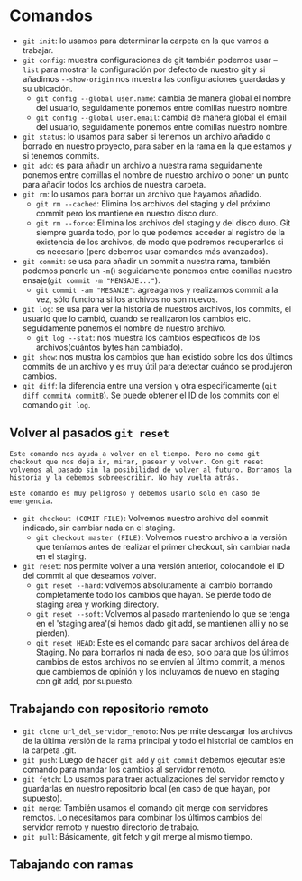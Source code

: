 # Comandos
* `git init`: lo usamos para determinar la carpeta en la que vamos a trabajar.
* `git config`: muestra configuraciones de git también podemos usar `–list` para mostrar la configuración por defecto de nuestro git y si añadimos `--show-origin` nos muestra las configuraciones guardadas y su ubicación.
    * `git config --global user.name`: cambia de manera global el nombre del usuario, seguidamente ponemos entre comillas nuestro nombre.
    * `git config --global user.email`: cambia de manera global el email del usuario, seguidamente ponemos entre comillas nuestro nombre.
* `git status`: lo usamos para saber si tenemos un archivo añadido o borrado en nuestro proyecto, para saber en la rama en la que estamos y si tenemos commits.
* `git add`: es para añadir un archivo a nuestra rama seguidamente ponemos entre comillas el nombre de nuestro archivo o poner un punto para añadir todos los archios de nuestra carpeta.
* `git rm`: lo usamos para borrar un archivo que hayamos añadido.
    * `git rm --cached`: Elimina los archivos del staging y del próximo commit pero los mantiene en nuestro disco duro.
    * `git rm --force`: Elimina los archivos del staging y del disco duro. Git siempre guarda todo, por lo que podemos acceder al registro de la existencia de los archivos, de modo que podremos recuperarlos si es necesario (pero debemos usar comandos más avanzados).
* `git commit`: se usa para añadir un commit a nuestra rama, también podemos ponerle un `-m`() seguidamente ponemos entre comillas nuestro ensaje(`git commit -m "MENSAJE..."`).
    * `git commit -am "MESANJE"`: agreagamos y realizamos commit a la vez, sólo funciona si los archivos no son nuevos.
* `git log`: se usa para ver la historia de nuestros archivos, los commits, el usuario que lo cambió, cuando se realizaron los cambios etc. seguidamente ponemos el nombre de nuestro archivo.
    * `git log --stat`: nos muestra los cambios específicos de los archivos(cuántos bytes han cambiado).
* `git show`: nos mustra los cambios que han existido sobre los dos últimos commits de un archivo y es muy útil para detectar cuándo se produjeron cambios.
* `git diff`: la diferencia entre una version y otra especificamente (`git diff commitA commitB`). Se puede obtener el ID de los commits con el comando `git log`.
## Volver al pasados `git reset`
```
Este comando nos ayuda a volver en el tiempo. Pero no como git checkout que nos deja ir, mirar, pasear y volver. Con git reset volvemos al pasado sin la posibilidad de volver al futuro. Borramos la historia y la debemos sobreescribir. No hay vuelta atrás.

Este comando es muy peligroso y debemos usarlo solo en caso de emergencia.
```
* `git checkout (COMIT FILE)`: Volvemos nuestro archivo del commit indicado, sin cambiar nada en el staging.
    * `git checkout master (FILE)`: Volvemos nuestro archivo a la versión que teníamos antes de realizar el primer checkout, sin cambiar nada en el staging.
* `git reset`: nos permite volver a una versión anterior, colocandole el ID del commit al que deseamos volver.
    * `git reset --hard`: volvemos absolutamente al cambio borrando completamente todo los cambios que hayan. Se pierde todo de staging area y working directory.
    * `git reset --soft`: Volvemos al pasado manteniendo lo que se tenga en el 'staging area'(si hemos dado git add, se mantienen alli y no se pierden).
    * `git reset HEAD`: Este es el comando para sacar archivos del área de Staging. No para borrarlos ni nada de eso, solo para que los últimos cambios de estos archivos no se envíen al último commit, a menos que cambiemos de opinión y los incluyamos de nuevo en staging con git add, por supuesto.
## Trabajando con repositorio remoto
* `git clone url_del_servidor_remoto`: Nos permite descargar los archivos de la última versión de la rama principal y todo el historial de cambios en la carpeta .git.
* `git push`: Luego de hacer `git add` y `git commit` debemos ejecutar este comando para mandar los cambios al servidor remoto.
* `git fetch`: Lo usamos para traer actualizaciones del servidor remoto y guardarlas en nuestro repositorio local (en caso de que hayan, por supuesto).
* `git merge`: También usamos el comando git merge con servidores remotos. Lo necesitamos para combinar los últimos cambios del servidor remoto y nuestro directorio de trabajo.
* `git pull`: Básicamente, git fetch y git merge al mismo tiempo.
## Tabajando con ramas

